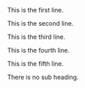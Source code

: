 This is the first line.

This is the second line.

This is the third line.

This is the fourth line.

This is the fifth line.

There is no sub heading.
